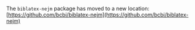 The `biblatex-nejm` package has moved to a new location: [https://github.com/bcbi/biblatex-nejm](https://github.com/bcbi/biblatex-nejm)

